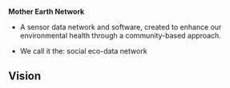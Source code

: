 
**Mother Earth Network**
- A sensor data network and software, created to enhance our  
environmental health through a community-based approach.  
 
- We call it the: social eco-data network


**Vision**
-
<!--stackedit_data:
eyJoaXN0b3J5IjpbOTYzODk3NDM2LC0xODM0NDA0MjFdfQ==
-->